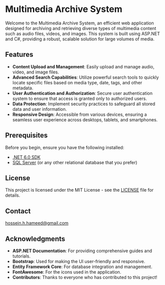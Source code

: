 # Multimedia Archive System

Welcome to the Multimedia Archive System, an efficient web application designed for archiving and retrieving diverse types of multimedia content such as audio files, videos, and images. This system is built using ASP.NET and C#, providing a robust, scalable solution for large volumes of media.

## Features

- **Content Upload and Management**: Easily upload and manage audio, video, and image files.
- **Advanced Search Capabilities**: Utilize powerful search tools to quickly locate specific files based on media type, date, tags, and other metadata.
- **User Authentication and Authorization**: Secure user authentication system to ensure that access is granted only to authorized users.
- **Data Protection**: Implement security practices to safeguard all stored data and user information.
- **Responsive Design**: Accessible from various devices, ensuring a seamless user experience across desktops, tablets, and smartphones.

## Prerequisites

Before you begin, ensure you have the following installed:
- [.NET 6.0 SDK](https://dotnet.microsoft.com/download)
- [SQL Server](https://www.microsoft.com/en-us/sql-server/sql-server-downloads) (or any other relational database that you prefer)

## License

This project is licensed under the MIT License - see the [LICENSE](LICENSE.md) file for details.

## Contact

hossein.h.hameed@gmail.com

## Acknowledgments

- **ASP.NET Documentation**: For providing comprehensive guides and tutorials.
- **Bootstrap**: Used for making the UI user-friendly and responsive.
- **Entity Framework Core**: For database integration and management.
- **FontAwesome**: For the icons used in the application.
- **Contributors**: Thanks to everyone who has contributed to this project!


